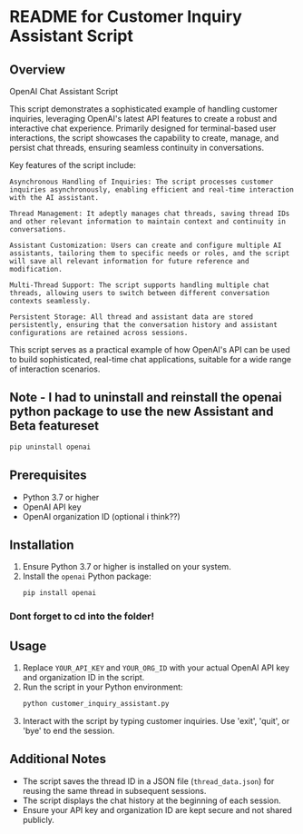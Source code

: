 
# README for Customer Inquiry Assistant Script

## Overview
OpenAI Chat Assistant Script

This script demonstrates a sophisticated example of handling customer inquiries, leveraging OpenAI's latest API features to create a robust and interactive chat experience. Primarily designed for terminal-based user interactions, the script showcases the capability to create, manage, and persist chat threads, ensuring seamless continuity in conversations.

Key features of the script include:

    Asynchronous Handling of Inquiries: The script processes customer inquiries asynchronously, enabling efficient and real-time interaction with the AI assistant.

    Thread Management: It adeptly manages chat threads, saving thread IDs and other relevant information to maintain context and continuity in conversations.

    Assistant Customization: Users can create and configure multiple AI assistants, tailoring them to specific needs or roles, and the script will save all relevant information for future reference and modification.

    Multi-Thread Support: The script supports handling multiple chat threads, allowing users to switch between different conversation contexts seamlessly.

    Persistent Storage: All thread and assistant data are stored persistently, ensuring that the conversation history and assistant configurations are retained across sessions.

This script serves as a practical example of how OpenAI's API can be used to build sophisticated, real-time chat applications, suitable for a wide range of interaction scenarios.


## Note - I had to uninstall and reinstall the openai python package to use the new Assistant and Beta featureset
```bash
pip uninstall openai
```

## Prerequisites
- Python 3.7 or higher
- OpenAI API key
- OpenAI organization ID (optional i think??)

## Installation
1. Ensure Python 3.7 or higher is installed on your system.
2. Install the `openai` Python package: 
   ```bash
   pip install openai
   ```

### Dont forget to cd into the folder!
## Usage
1. Replace `YOUR_API_KEY` and `YOUR_ORG_ID` with your actual OpenAI API key and organization ID in the script.
2. Run the script in your Python environment:
   ```bash
   python customer_inquiry_assistant.py
   ```
3. Interact with the script by typing customer inquiries. Use 'exit', 'quit', or 'bye' to end the session.

## Additional Notes
- The script saves the thread ID in a JSON file (`thread_data.json`) for reusing the same thread in subsequent sessions.
- The script displays the chat history at the beginning of each session.
- Ensure your API key and organization ID are kept secure and not shared publicly.
